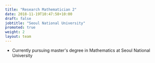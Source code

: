 ```yaml
---
title: "Research Mathematician 2"
date: 2018-11-19T10:47:58+10:00
draft: false
jobtitle: "Seoul National University"
promoted: true
weight: 2
layout: team
---
```


* Currently pursuing master's degree in Mathematics at Seoul National University

